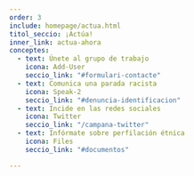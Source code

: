 ```yaml
---
order: 3
include: homepage/actua.html
titol_seccio: ¡Actúa!
inner_link: actua-ahora
conceptes:
  - text: Únete al grupo de trabajo
    icona: Add-User
    seccio_link: "#formulari-contacte"
  - text: Comunica una parada racista
    icona: Speak-2
    seccio_link: "#denuncia-identificacion"
  - text: Incide en las redes sociales
    icona: Twitter
    seccio_link: "/campana-twitter"
  - text: Infórmate sobre perfilación étnica
    icona: Files
    seccio_link: "#documentos"

---
```

